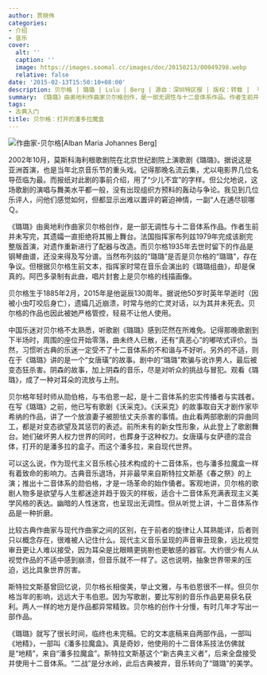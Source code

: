 ```yaml
---
author: 贾晓伟
categories:
- 介绍
- 音乐
cover:
  alt: ''
  caption: ''
  image: https://images.soomal.cc/images/doc/20150213/00049298.webp
  relative: false
date: '2015-02-13T15:50:10+08:00'
description: 贝尔格 | 璐璐 | Lulu | Berg | 源自：深圳特区报 | 版权：转载 |  平均/总评分：09.50/19
summary: 《璐璐》由奥地利作曲家贝尔格创作，是一部无调性与十二音体系作品。作者生前并未写完，其遗孀一直拒绝将其搬上舞台。法国指挥家布列兹1979年完成该剧完整版首演，对遗作重新进行了配器与改造。而贝尔格1935年去世时留下的作品是钢琴曲谱，还没来得及写分谱……
tags:
- 古典入门
title: 贝尔格：打开的潘多拉魔盒
---
```


![作曲家-贝尔格[Alban Maria Johannes Berg]](https://images.soomal.cc/images/doc/20150213/00049297.webp)





2002年10月，莫斯科海利根歌剧院在北京世纪剧院上演歌剧《璐璐》。据说这是亚洲首演，也是当年北京音乐节的重头戏。记得那晚名流云集，尤以电影界几位名导莅临为最。而报纸对此剧的事前介绍，用了“少儿不宜”的字样。但公允地说，这场歌剧的演唱与舞美水平都一般，没有出现组织方预料的轰动与争论。我见到几位乐评人，问他们感觉如何，但都显示出难以置评的窘迫神情，一副“人在逋尽钡哪Ｑ。

《璐璐》由奥地利作曲家贝尔格创作，是一部无调性与十二音体系作品。作者生前并未写完，其遗孀一直拒绝将其搬上舞台。法国指挥家布列兹1979年完成该剧完整版首演，对遗作重新进行了配器与改造。而贝尔格1935年去世时留下的作品是钢琴曲谱，还没来得及写分谱。当然布列兹的“璐璐”是否是贝尔格的“璐璐”，存在争议。但根据贝尔格生前文本，指挥家时常在音乐会演出的《璐璐组曲》，却是保真的。阿巴多录制有此曲，唱片封套上是贝尔格的线描画像。

贝尔格生于1885年2月，2015年是他诞辰130周年。据说他50岁时英年早逝时（因被小虫叮咬后身亡），遗孀几近崩溃，时常与他的亡灵对话，以为其并未死去。贝尔格的作品也因此被她严格管控，轻易不让他人使用。

中国乐迷对贝尔格不太熟悉，听歌剧《璐璐》感到茫然在所难免。记得那晚歌剧到下半场时，周围的座位开始零落，曲未终人已散，还有“真恶心”的嘟哝式评价。当然，习惯听古典的乐迷一定受不了十二音体系的不和谐与不好听。另外的不适，则在于《璐璐》讲的是一个“女唐璜”的故事。剧中的“璐璐”欺骗与讹诈男人，最后被变态狂杀害。阴森的故事，加上阴森的音乐，尽是对听众的挑战与冒犯。观看《璐璐》，成了一种对耳朵的流放与上刑。

贝尔格年轻时师从勋伯格，与韦伯恩一起，是十二音体系的忠实传播者与实践者。在写《璐璐》之前，他已写有歌剧《沃采克》。《沃采克》的故事取自天才剧作家毕希纳的作品，讲了一个放浪妻子被胆怯丈夫杀害的事情。由此看两部歌剧的异曲同工，都是对变态欲望及其惩罚的表述。前所未有的新女性形象，从此登上了歌剧舞台。她们破坏男人权力世界的同时，也葬身于这种权力。女唐璜与女萨德的混合体，打开的是潘多拉的盒子。而这个潘多拉，来自现代世界。

可以这么说，作为现代主义音乐核心技术构成的十二音体系，也与潘多拉魔盒一样有着致命的影响力。古典音乐退场，并非最早来自斯特拉文斯基《春之祭》的上演；推出十二音体系的勋伯格，才是一场革命的始作俑者。客观地讲，贝尔格的歌剧人物多是欲望与人生都迷途并趋于毁灭的样板，适合十二音体系充满表现主义美学风格的表达。幽暗的人性迷宫，也呈现出无调性。但从听觉上讲，十二音体系作品是一种折磨。

比较古典作曲家与现代作曲家之间的区别，在于前者的旋律让人耳熟能详，后者则只以概念存在，很难被人记住什么。现代主义音乐呈现的声音审丑现象，远比视觉审丑更让人难以接受，因为耳朵是比眼睛更挑剔也更敏感的器官。大约很少有人从视觉作品的不适中感到崩溃，但音乐就不一样了。这也说明，抽象世界带来的压迫，远比具象世界厉害。

斯特拉文斯基曾回忆说，贝尔格长相俊美，举止文雅，与韦伯恩很不一样。但贝尔格当年的影响，远远大于韦伯恩。因为写歌剧，要比写别的音乐作品更易获名获利。两人一样的地方是作品都异常精致。贝尔格的创作十分慢，有时几年才写出一部作品。

《璐璐》就写了很长时间，临终也未完稿。它的文本底稿来自两部作品，一部叫《地精》，一部叫《潘多拉魔盒》。真是奇妙，他使用的十二音体系技法仿佛就是“地精”，来自“潘多拉魔盒”。斯特拉文斯基这个“新古典主义者”，后来全盘接受并使用十二音体系。“二战”是分水岭，此后古典被弃，音乐转向了“璐璐”的美学。